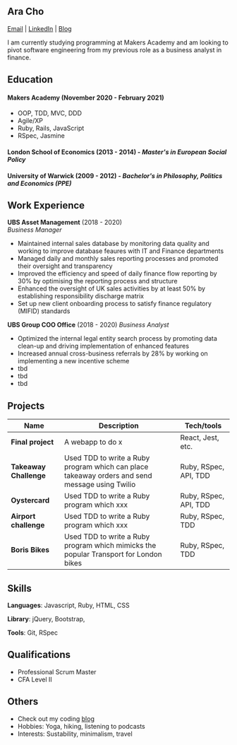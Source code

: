 ## Ara Cho
[Email](mailto:hello.ara@pm.me) | [LinkedIn](http://www.linkedin.com/in/aracho1) | [Blog](https://hello-ara.medium.com/)

I am currently studying programming at Makers Academy and am looking to pivot software engineering from my previous role as a business analyst in finance.

## Education

#### Makers Academy (November 2020 - February 2021)

- OOP, TDD, MVC, DDD
- Agile/XP
- Ruby, Rails, JavaScript
- RSpec, Jasmine

#### London School of Economics (2013 - 2014) - *Master's in European Social Policy*

#### University of Warwick (2009 - 2012) - *Bachelor's in Philosophy, Politics and Economics (PPE)*

## Work Experience

**UBS Asset Management** (2018 - 2020)  
_Business Manager_

- Maintained internal sales database by monitoring data quality and working to improve database feaures with IT and Finance departments
- Managed daily and monthly sales reporting processes and promoted their oversight and transparency
- Improved the efficiency and speed of daily finance flow reporting by 30% by optimising the reporting process and structure
- Enhanced the oversight of UK sales activities by at least 50% by establishing responsibility discharge matrix
- Set up new client onboarding process to satisfy finance regulatory (MIFID) standards 

**UBS Group COO Office** (2018 - 2020)
_Business Analyst_
- Optimized the internal legal entity search process by promoting data clean-up and driving implementation of enhanced features
- Increased annual cross-business referrals by 28% by working on implementing a new incentive scheme
- tbd
- tbd
- tbd


## Projects

| Name                          | Description                                           | Tech/tools        |
| ------------------------------| ----------------------------------------------------- | ----------------- |
| **Final project**             | A webapp to do x                                      | React, Jest, etc. |
| **Takeaway Challenge** | Used TDD to write a Ruby program which can place takeaway orders and send message using Twilio | Ruby, RSpec, API, TDD |
| **Oystercard** | Used TDD to write a Ruby program which xxx | Ruby, RSpec, API, TDD |
| **Airport challenge** | Used TDD to write a Ruby program which xxx | Ruby, RSpec, TDD |
| **Boris Bikes** | Used TDD to write a Ruby program which mimicks the popular Transport for London bikes  | Ruby, RSpec, TDD |


## Skills
**Languages**: Javascript, Ruby, HTML, CSS

**Library**: jQuery, Bootstrap, 

**Tools**: Git, RSpec

## Qualifications

- Professional Scrum Master
- CFA Level II

## Others
- Check out my coding [blog](https://hello-ara.medium.com/)
- Hobbies: Yoga, hiking, listening to podcasts
- Interests: Sustability, minimalism, travel
